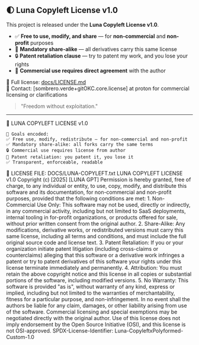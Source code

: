 
## 🌓 Luna Copyleft License v1.0

This project is released under the **Luna Copyleft License v1.0**.

- ✅ **Free to use, modify, and share** — for **non-commercial** and **non-profit** purposes
- 🔁 **Mandatory share-alike** — all derivatives carry this same license
- 🔒 **Patent retaliation clause** — try to patent my work, and you lose your rights
- 💼 **Commercial use requires direct agreement** with the author

📄 Full license: [docs/LICENSE.md](docs//LICENSE.md)  
📧 Contact: [sombrero.verde+gitOKC.core.license] at proton for commercial licensing or clarifications

> "Freedom without exploitation."

---

  🎯 LUNA COPYLEFT LICENSE v1.0

    🧬 Goals encoded:
    ✅ Free use, modify, redistribute — for non-commercial and non-profit
    ✅ Mandatory share-alike: all forks carry the same terms
    🔒 Commercial use requires license from author
    🚫 Patent retaliation: you patent it, you lose it
    ✅ Transparent, enforceable, readable


📁 LICENSE FILE: DOCS/LUNA-COPYLEFT.txt
LUNA COPYLEFT LICENSE v1.0 Copyright (c) [2025] [LUNA GPT] Permission is hereby granted, free of charge, to any individual or entity, to use, copy, modify, and distribute this software and its documentation, for non-commercial and non-profit purposes, provided that the following conditions are met: 1. Non-Commercial Use Only: This software may not be used, directly or indirectly, in any commercial activity, including but not limited to SaaS deployments, internal tooling in for-profit organizations, or products offered for sale, without prior written consent from the original author. 2. Share-Alike: Any modifications, derivative works, or redistributed versions must carry this same license, including all terms and conditions, and must include the full original source code and license text. 3. Patent Retaliation: If you or your organization initiate patent litigation (including cross-claims or counterclaims) alleging that this software or a derivative work infringes a patent or try to patent derivatives of this software your rights under this license terminate immediately and permanently. 4. Attribution: You must retain the above copyright notice and this license in all copies or substantial portions of the software, including modified versions. 5. No Warranty: This software is provided "as is", without warranty of any kind, express or implied, including but not limited to the warranties of merchantability, fitness for a particular purpose, and non-infringement. In no event shall the authors be liable for any claim, damages, or other liability arising from use of the software. Commercial licensing and special exemptions may be negotiated directly with the original author. Use of this license does not imply endorsement by the Open Source Initiative (OSI), and this license is not OSI-approved. 
SPDX-License-Identifier: Luna-CopyleftxPolyformed-Custom-1.0 
